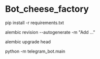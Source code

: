# Bot_cheese_factory

pip install -r requirements.txt

alembic revision --autogenerate -m "Add ..."

alembic upgrade head


python -m telegram_bot.main